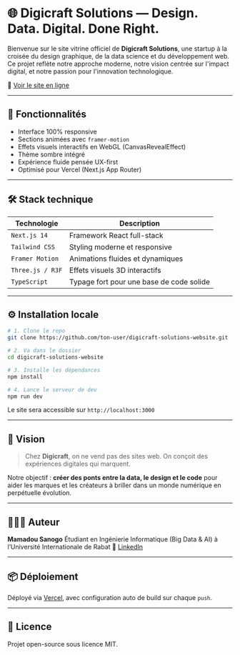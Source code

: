 # 🌐 Digicraft Solutions — Design. Data. Digital. Done Right.

Bienvenue sur le site vitrine officiel de **Digicraft Solutions**, une startup à la croisée du design graphique, de la data science et du développement web.  
Ce projet reflète notre approche moderne, notre vision centrée sur l'impact digital, et notre passion pour l'innovation technologique.

🔗 [Voir le site en ligne](https://digicraft-solutions-website-etin.vercel.app/)

---

## 🚀 Fonctionnalités

- Interface 100% responsive
- Sections animées avec `framer-motion`
- Effets visuels interactifs en WebGL (CanvasRevealEffect)
- Thème sombre intégré
- Expérience fluide pensée UX-first
- Optimisé pour Vercel (Next.js App Router)

---

## 🛠️ Stack technique

| Technologie        | Description                                  |
|--------------------|----------------------------------------------|
| `Next.js 14`       | Framework React full-stack                   |
| `Tailwind CSS`     | Styling moderne et responsive                |
| `Framer Motion`    | Animations fluides et dynamiques             |
| `Three.js / R3F`   | Effets visuels 3D interactifs                |
| `TypeScript`       | Typage fort pour une base de code solide     |

---

## ⚙️ Installation locale

```bash
# 1. Clone le repo
git clone https://github.com/ton-user/digicraft-solutions-website.git

# 2. Va dans le dossier
cd digicraft-solutions-website

# 3. Installe les dépendances
npm install

# 4. Lance le serveur de dev
npm run dev
````

Le site sera accessible sur `http://localhost:3000`

---

## 🧠 Vision

> Chez **Digicraft**, on ne vend pas des sites web.
> On conçoit des expériences digitales qui marquent.

Notre objectif : **créer des ponts entre la data, le design et le code** pour aider les marques et les créateurs à briller dans un monde numérique en perpétuelle évolution.

---

## 👨🏽‍💻 Auteur

**Mamadou Sanogo**
Étudiant en Ingénierie Informatique (Big Data & AI) à l’Université Internationale de Rabat
🔗 [LinkedIn](www.linkedin.com/in/mamadou-sanogo-3b22a9263) 

---

## 📦 Déploiement

Déployé via [Vercel](https://vercel.com), avec configuration auto de build sur chaque `push`.

---

## 📜 Licence

Projet open-source sous licence MIT.

